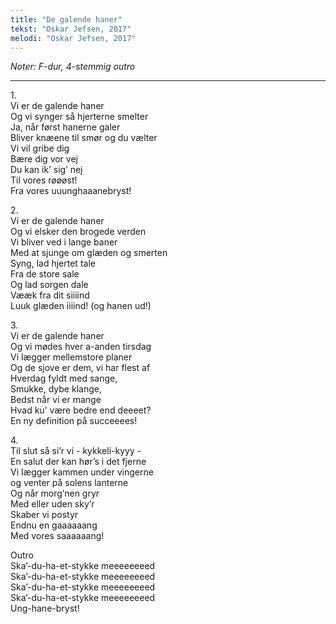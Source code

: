 ```yaml
---
title: "De galende haner"
tekst: "Oskar Jefsen, 2017"
melodi: "Oskar Jefsen, 2017"
---
```

*Noter: F-dur, 4-stemmig outro*

***

1\.\
Vi er de galende haner\
Og vi synger så hjerterne smelter\
Ja, når først hanerne galer\
Bliver knæene til smør og du vælter\
Vi vil gribe dig\
Bære dig vor vej\
Du kan ik’ sig’ nej\
Til vores røøøst!\
Fra vores uuunghaaanebryst!

2\.\
Vi er de galende haner\
Og vi elsker den brogede verden\
Vi bliver ved i lange baner\
Med at sjunge om glæden og smerten\
Syng, lad hjertet tale\
Fra de store sale\
Og lad sorgen dale\
Vææk fra dit siiiind\
Luuk glæden iiiind! (og hanen ud!)

3\.\
Vi er de galende haner\
Og vi mødes hver a-anden tirsdag\
Vi lægger mellemstore planer\
Og de sjove er dem, vi har flest af\
Hverdag fyldt med sange,\
Smukke, dybe klange,\
Bedst når vi er mange\
Hvad ku’ være bedre end deeeet?\
En ny definition på succeeees!

4\.\
Til slut så si’r vi - kykkeli-kyyy -\
En salut der kan hør’s i det fjerne\
Vi lægger kammen under vingerne\
og venter på solens lanterne\
Og når morg’nen gryr\
Med eller uden sky’r\
Skaber vi postyr\
Endnu en gaaaaaang\
Med vores saaaaaang!

Outro\
Ska’-du-ha-et-stykke meeeeeeeed\
Ska’-du-ha-et-stykke meeeeeeeed\
Ska’-du-ha-et-stykke meeeeeeeed\
Ska’-du-ha-et-stykke meeeeeeeed\
Ung-hane-bryst!